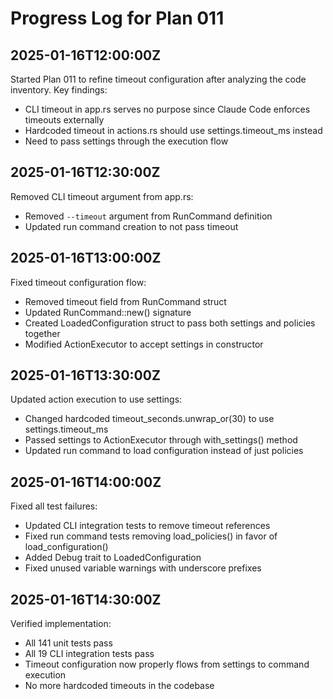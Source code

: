 # Progress Log for Plan 011

## 2025-01-16T12:00:00Z

Started Plan 011 to refine timeout configuration after analyzing the code inventory.
Key findings:
- CLI timeout in app.rs serves no purpose since Claude Code enforces timeouts externally
- Hardcoded timeout in actions.rs should use settings.timeout_ms instead
- Need to pass settings through the execution flow

## 2025-01-16T12:30:00Z

Removed CLI timeout argument from app.rs:
- Removed `--timeout` argument from RunCommand definition
- Updated run command creation to not pass timeout

## 2025-01-16T13:00:00Z

Fixed timeout configuration flow:
- Removed timeout field from RunCommand struct
- Updated RunCommand::new() signature
- Created LoadedConfiguration struct to pass both settings and policies together
- Modified ActionExecutor to accept settings in constructor

## 2025-01-16T13:30:00Z

Updated action execution to use settings:
- Changed hardcoded timeout_seconds.unwrap_or(30) to use settings.timeout_ms
- Passed settings to ActionExecutor through with_settings() method
- Updated run command to load configuration instead of just policies

## 2025-01-16T14:00:00Z

Fixed all test failures:
- Updated CLI integration tests to remove timeout references
- Fixed run command tests removing load_policies() in favor of load_configuration()
- Added Debug trait to LoadedConfiguration
- Fixed unused variable warnings with underscore prefixes

## 2025-01-16T14:30:00Z

Verified implementation:
- All 141 unit tests pass
- All 19 CLI integration tests pass
- Timeout configuration now properly flows from settings to command execution
- No more hardcoded timeouts in the codebase